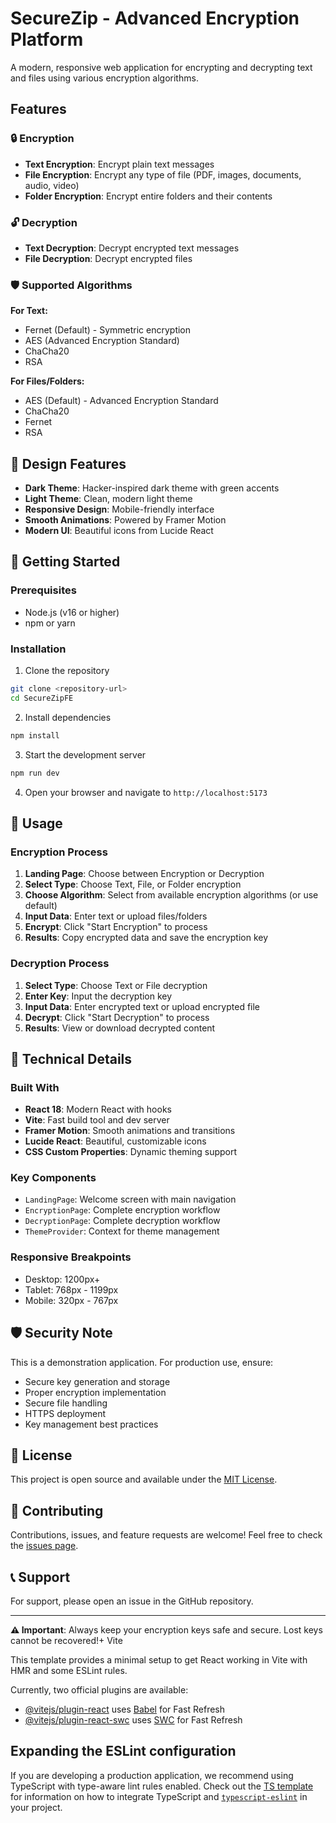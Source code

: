# SecureZip - Advanced Encryption Platform

A modern, responsive web application for encrypting and decrypting text and files using various encryption algorithms.

## Features

### 🔒 Encryption
- **Text Encryption**: Encrypt plain text messages
- **File Encryption**: Encrypt any type of file (PDF, images, documents, audio, video)
- **Folder Encryption**: Encrypt entire folders and their contents

### 🔓 Decryption
- **Text Decryption**: Decrypt encrypted text messages
- **File Decryption**: Decrypt encrypted files

### 🛡️ Supported Algorithms

**For Text:**
- Fernet (Default) - Symmetric encryption
- AES (Advanced Encryption Standard)
- ChaCha20
- RSA

**For Files/Folders:**
- AES (Default) - Advanced Encryption Standard
- ChaCha20
- Fernet
- RSA

## 🎨 Design Features

- **Dark Theme**: Hacker-inspired dark theme with green accents
- **Light Theme**: Clean, modern light theme
- **Responsive Design**: Mobile-friendly interface
- **Smooth Animations**: Powered by Framer Motion
- **Modern UI**: Beautiful icons from Lucide React

## 🚀 Getting Started

### Prerequisites
- Node.js (v16 or higher)
- npm or yarn

### Installation

1. Clone the repository
```bash
git clone <repository-url>
cd SecureZipFE
```

2. Install dependencies
```bash
npm install
```

3. Start the development server
```bash
npm run dev
```

4. Open your browser and navigate to `http://localhost:5173`

## 📱 Usage

### Encryption Process
1. **Landing Page**: Choose between Encryption or Decryption
2. **Select Type**: Choose Text, File, or Folder encryption
3. **Choose Algorithm**: Select from available encryption algorithms (or use default)
4. **Input Data**: Enter text or upload files/folders
5. **Encrypt**: Click "Start Encryption" to process
6. **Results**: Copy encrypted data and save the encryption key

### Decryption Process
1. **Select Type**: Choose Text or File decryption
2. **Enter Key**: Input the decryption key
3. **Input Data**: Enter encrypted text or upload encrypted file
4. **Decrypt**: Click "Start Decryption" to process
5. **Results**: View or download decrypted content

## 🔧 Technical Details

### Built With
- **React 18**: Modern React with hooks
- **Vite**: Fast build tool and dev server
- **Framer Motion**: Smooth animations and transitions
- **Lucide React**: Beautiful, customizable icons
- **CSS Custom Properties**: Dynamic theming support

### Key Components
- `LandingPage`: Welcome screen with main navigation
- `EncryptionPage`: Complete encryption workflow
- `DecryptionPage`: Complete decryption workflow
- `ThemeProvider`: Context for theme management

### Responsive Breakpoints
- Desktop: 1200px+
- Tablet: 768px - 1199px
- Mobile: 320px - 767px

## 🛡️ Security Note

This is a demonstration application. For production use, ensure:
- Secure key generation and storage
- Proper encryption implementation
- Secure file handling
- HTTPS deployment
- Key management best practices

## 📄 License

This project is open source and available under the [MIT License](LICENSE).

## 🤝 Contributing

Contributions, issues, and feature requests are welcome! Feel free to check the [issues page](issues).

## 📞 Support

For support, please open an issue in the GitHub repository.

---

**⚠️ Important**: Always keep your encryption keys safe and secure. Lost keys cannot be recovered!+ Vite

This template provides a minimal setup to get React working in Vite with HMR and some ESLint rules.

Currently, two official plugins are available:

- [@vitejs/plugin-react](https://github.com/vitejs/vite-plugin-react/blob/main/packages/plugin-react) uses [Babel](https://babeljs.io/) for Fast Refresh
- [@vitejs/plugin-react-swc](https://github.com/vitejs/vite-plugin-react/blob/main/packages/plugin-react-swc) uses [SWC](https://swc.rs/) for Fast Refresh

## Expanding the ESLint configuration

If you are developing a production application, we recommend using TypeScript with type-aware lint rules enabled. Check out the [TS template](https://github.com/vitejs/vite/tree/main/packages/create-vite/template-react-ts) for information on how to integrate TypeScript and [`typescript-eslint`](https://typescript-eslint.io) in your project.
